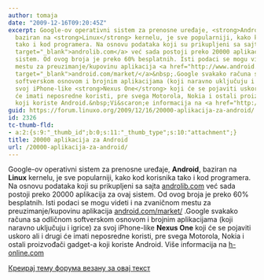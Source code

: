 ```yaml
---
author: tomaja
date: "2009-12-16T09:20:45Z"
excerpt: Google-ov operativni sistem za prenosne uređaje, <strong>Android</strong>,
  baziran na <strong>Linux</strong> kernelu, je sve popularniji, kako kod korisnika
  tako i kod programera. Na osnovu podataka koji su prikupljeni sa sajta <a href="http://www.androlib.com/"
  target="_blank">androlib.com</a> već sada postoji preko 20000 aplikacija za ovaj
  sistem. Od ovog broja je preko 60% besplatnih. Isti podaci se mogu videti i na zvaničnom
  mestu za preuzimanje/kupovinu aplikacija <a href="http://www.android.com/market/"
  target="_blank">android.com/market/</a>&nbsp;.Google svakako računa sa odličnom
  softverskom osnovom i brojnim aplikacijama (koji naravno uključuju i igrice) za
  svoj iPhone-like <strong>Nexus One</strong> koji će se pojaviti uskoro ali i drugi
  će imati neposredne koristi, pre svega Motorola, Nokia i ostali proizvođači gadget-a
  koji koriste Android.&nbsp;Vi&scaron;e informacija na <a href="http://www.h-online.com/open/news/item/Android-Market-reaches-20-000-applications-886590.html">h-online.com</a>
guid: https://forum.linuxo.org/2009/12/16/20000-aplikacija-za-android/
id: 2326
tc-thumb-fld:
- a:2:{s:9:"_thumb_id";b:0;s:11:"_thumb_type";s:10:"attachment";}
title: 20000 aplikacija za Android
url: /20000-aplikacija-za-android/
---
```

Google-ov operativni sistem za prenosne uređaje, **Android**, baziran na **Linux** kernelu, je sve popularniji, kako kod korisnika tako i kod programera. Na osnovu podataka koji su prikupljeni sa sajta <a href="http://www.androlib.com/" target="_blank">androlib.com</a> već sada postoji preko 20000 aplikacija za ovaj sistem. Od ovog broja je preko 60% besplatnih. Isti podaci se mogu videti i na zvaničnom mestu za preuzimanje/kupovinu aplikacija <a href="http://www.android.com/market/" target="_blank">android.com/market/</a>&nbsp;.Google svakako računa sa odličnom softverskom osnovom i brojnim aplikacijama (koji naravno uključuju i igrice) za svoj iPhone-like **Nexus One** koji će se pojaviti uskoro ali i drugi će imati neposredne koristi, pre svega Motorola, Nokia i ostali proizvođači gadget-a koji koriste Android.&nbsp;Vi&scaron;e informacija na [h-online.com](http://www.h-online.com/open/news/item/Android-Market-reaches-20-000-applications-886590.html)<!--break-->

[Креирај тему форума везану за овај текст](https://linuxo.org/nova-tema-na-forumu/?se_pid=2326)